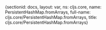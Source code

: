 {sectionid: docs, layout: var, ns: cljs.core, name: PersistentHashMap.fromArrays,
  full-name: cljs.core/PersistentHashMap.fromArrays, title: cljs.core/PersistentHashMap.fromArrays}
